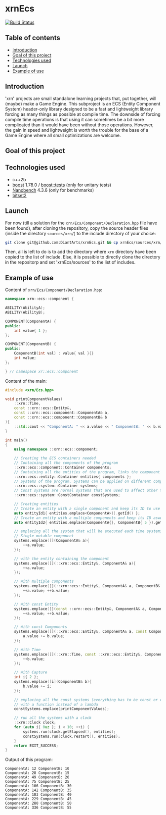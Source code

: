# xrnEcs
[![Build Status](https://github.com/DiantArts/xrnEcs/workflows/Unit%20tests%20CI/badge.svg)](https://github.com/DiantArts/xrnEcs/actions)

## Table of contents
* [Introduction](#introduction)
* [Goal of this project](#goal-of-this-project)
* [Technologies used](#technologies-used)
* [Launch](#launch)
* [Example of use](#example-of-use)

## Introduction
'xrn' projects are small standalone learning projects that, put together, will (maybe) make a Game Engine.
This subproject is an ECS (Entity Component System) header-only library designed to be a fast and lightweight
library forcing as many things as possible at compile time.
The downside of forcing compile time operations is that using it can sometimes be a bit more complicated
than it would have been without those operations. However, the gain in speed and lightweight is worth the
trouble for the base of a Game Engine where all small optimizations are welcome.

## Goal of this project

## Technologies used
* c++2b
* [boost](https://github.com/boostorg/boost) 1.78.0 / [boost::tests](https://github.com/boostorg/test) (only for unitary tests)
* [Nanobench](https://github.com/martinus/nanobench) 4.3.6 (only for benchmarks)
* [bitset2](https://github.com/ClaasBontus/bitset2)

## Launch
For now (till a solution for the `xrn/Ecs/Component/Declaration.hpp` file have been found), after cloning
the repository, copy the source header files (inside the directory `sources/xrn/`) to the include directory
of your choice:
```sh
git clone git@github.com:DiantArts/xrnEcs.git && cp xrnEcs/sources/xrn/ path/to/your/directory
```
Then, all is left to do is to add the directory where `xrn` directory have been copied to the list of include.
Else, it is possible to directly clone the directory in the repositorp and set 'xrnEcs/sources' to the list of includes.

## Example of use
Content of `xrn/Ecs/Component/Declaration.hpp`:
```cpp
namespace xrn::ecs::component {

ABILITY(AbilityA);
ABILITY(AbilityB);

COMPONENT(ComponentA) {
public:
    int value{ 1 };
};

COMPONENT(ComponentB) {
public:
    ComponentB(int val) : value{ val }{}
    int value;
};

} // namespace xr::ecs::component
```
Content of the main:
```cpp
#include <xrn/Ecs.hpp>

void printComponentValues(
    ::xrn::Time,
    const ::xrn::ecs::Entity&,
    const ::xrn::ecs::component::ComponentA& a,
    const ::xrn::ecs::component::ComponentB& b
){
    ::std::cout << "ComponentA: " << a.value << " ComponentB: " << b.value << ::std::endl;
}

int main()
{
    using namespace ::xrn::ecs::component;

    // Creating the ECS containers needed
    // Containing all the components of the program
    ::xrn::ecs::component::Container components;
    // Containing all the entities of the program, links the component container to it
    ::xrn::ecs::entity::Container entities{ components };
    // Systems of the program. Systems can be applied on different component/entity containers
    ::xrn::ecs::system::Container systems;
    // Const systems are normal systems that are used to affect other things than component (like drawing to the screen)
    ::xrn::ecs::system::ConstContainer constSystems;

    // Creating entities
    // Create an entity with a single component and keep its ID to use it later
    auto entityId1{ entities.emplace<ComponentA>().getId() };
    // Create an entity with a multiple components and keep its ID aswell
    auto entityId2{ entities.emplace(ComponentA{}, ComponentB{ 5 }).getId() };

    // emplacing all the system that will be executed each time systems.run() is called
    // Single mutable component
    systems.emplace([](ComponentA& a){
        ++a.value;
    });

    // with the entity containing the component
    systems.emplace([](::xrn::ecs::Entity&, ComponentA& a){
        ++a.value;
    });

    // With multiple components
    systems.emplace([](::xrn::ecs::Entity&, ComponentA& a, ComponentB& b){
        ++a.value; ++b.value;
    });

    // With const Entity
    systems.emplace([](const ::xrn::ecs::Entity&, ComponentA& a, ComponentB& b){
        ++a.value; ++b.value;
    });

    // With const Components
    systems.emplace([](::xrn::ecs::Entity&, ComponentA& a, const ComponentB& b){
        a.value += b.value;
    });

    // With Time
    systems.emplace([](::xrn::Time, const ::xrn::ecs::Entity&, ComponentB& b){
        ++b.value;
    });

    // With Capture
    int i{ 2 };
    systems.emplace([i](ComponentB& b){
        b.value += i;
    });

    // emplacing all the const systems (everything has to be const or copied)
    // with a function instead of a lambda
    constSystems.emplace(printComponentValues);

    // run all the systems with a clock
    ::xrn::Clock clock;
    for (auto i{ 0uz }; i < 10; ++i) {
        systems.run(clock.getElapsed(), entities);
        constSystems.run(clock.restart(), entities);
    }
    return EXIT_SUCCESS;
}
```
Output of this program:
```
ComponentA: 12 ComponentB: 10
ComponentA: 28 ComponentB: 15
ComponentA: 49 ComponentB: 20
ComponentA: 75 ComponentB: 25
ComponentA: 106 ComponentB: 30
ComponentA: 142 ComponentB: 35
ComponentA: 183 ComponentB: 40
ComponentA: 229 ComponentB: 45
ComponentA: 280 ComponentB: 50
ComponentA: 336 ComponentB: 55
```
